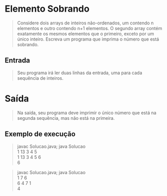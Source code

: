 # Elemento Sobrando

> Considere dois arrays de inteiros não-ordenados, um contendo n elementos e outro contendo n+1 elementos. O segundo array contém exatamente os mesmos elementos que o primeiro, exceto por um único inteiro. Escreva um programa que imprima o número que está sobrando.

## Entrada
> Seu programa irá ler duas linhas da entrada, uma para cada sequência de inteiros.

# Saída
> Na saída, seu programa deve imprimir o único número que está na segunda sequência, mas não está na primeira.

## Exemplo de execução
> javac Solucao.java; java Solucao  
1 13 3 4 5  
1 13 3 4 5 6   
6  

> javac Solucao.java; java Solucao  
1 7 6  
6 4 7 1  
4  
